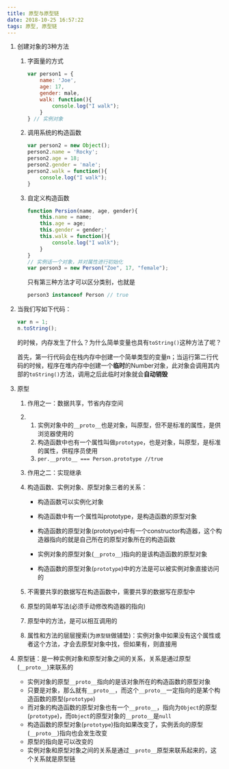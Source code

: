 ```yaml
---
title: 原型与原型链
date: 2018-10-25 16:57:22
tags: 原型, 原型链
---
```


1. 创建对象的3种方法

   1. 字面量的方式

      ```js
      var person1 = {
          name: 'Joe',
          age: 17,
          gender: male,
          walk: function(){
              console.log("I walk");
          }
      } // 实例对象
      ```

   2. 调用系统的构造函数

      ```js
      var person2 = new Object();
      person2.name = 'Rocky';
      person2.age = 18;
      person2.gender = 'male';
      person2.walk = function(){
          console.log("I walk");
      }
      ```

   3. 自定义构造函数

      ```js
      function Persion(name, age, gender){
          this.name = name;
          this.age = age;
          this.gender = gender;'
          this.walk = function(){
              console.log("I walk");
          }
      }
      // 实例话一个对象，并对属性进行初始化
      var person3 = new Person("Zoe", 17, "female");
      ```

      只有第三种方法才可以区分类别，也就是

      ```js
      person3 instanceof Person // true
      ```

2. 当我们写如下代码：

   ```js
   var n = 1;
   n.toString();
   ```

   的时候，内存发生了什么？为什么简单变量也具有`toString()`这种方法了呢？

   首先，第一行代码会在栈内存中创建一个简单类型的变量n；当运行第二行代码的时候，程序在堆内存中创建一个**临时**的Number对象，此对象会调用其内部的`toString()`方法，调用之后此临时对象就会**自动销毁**

3. 原型

   1. 作用之一：数据共享，节省内存空间

   2. 1. 实例对象中的`__proto__`也是对象，叫原型，但不是标准的属性，是供浏览器使用的
      2. 构造函数中也有一个属性叫做`prototype`，也是对象，叫原型，是标准的属性，供程序员使用
      3. `per.__proto__ === Person.prototype //true`

   3. 作用之二：实现继承

   4. 构造函数、实例对象、原型对象三者的关系：

      - 构造函数可以实例化对象

      - 构造函数中有一个属性叫prototype，是构造函数的原型对象
      - 构造函数的原型对象(prototype)中有一个constructor构造器，这个构造器指向的就是自己所在的原型对象所在的构造函数
      - 实例对象的原型对象(`__proto__`)指向的是该构造函数的原型对象
      - 构造函数的原型对象(`prototype`)中的方法是可以被实例对象直接访问的

   5. 不需要共享的数据写在构造函数中，需要共享的数据写在原型中

   6. 原型的简单写法(必须手动修改构造器的指向)

   7. 原型中的方法，是可以相互调用的

   8. 属性和方法的层层搜索(为`原型链`做铺垫)：实例对象中如果没有这个属性或者这个方法，才会去原型对象中找，但如果有，则直接用

4. 原型链：是一种实例对象和原型对象之间的关系，关系是通过原型(`__proto__`)来联系的
   - 实例对象的原型`__proto__`指向的是该对象所在的构造函数的原型对象
   - 只要是对象，那么就有`__proto__`，而这个`__proto__`一定指向的是某个构造函数的原型(`prototype`)
   - 而对象的构造函数的原型对象也有一个`__proto__`，指向为`Object`的原型(`prototype`)，而`Object`的原型对象的`__proto__`是`null`
   - 构造函数的原型对象(`prototype`)指向如果改变了，实例丢向的原型(`__proto__`)指向也会发生改变
   - 原型的指向是可以改变的 
   - 实例对象和原型对象之间的关系是通过`__proto__`原型来联系起来的，这个关系就是原型链